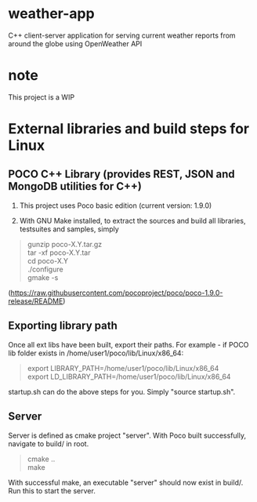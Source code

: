 # weather-app
C++ client-server application for serving current weather reports from around the globe using OpenWeather API

# note
This project is a WIP

# External libraries and build steps for Linux
## POCO C++ Library (provides REST, JSON and MongoDB utilities for C++)
1. This project uses Poco basic edition (current version: 1.9.0)

2. With GNU Make installed, to extract the sources and build all libraries, testsuites and samples, simply

> gunzip poco-X.Y.tar.gz  
> tar -xf poco-X.Y.tar  
> cd poco-X.Y  
> ./configure  
> gmake -s  

(https://raw.githubusercontent.com/pocoproject/poco/poco-1.9.0-release/README)

## Exporting library path
Once all ext libs have been built, export their paths. For example - if POCO lib folder exists in /home/user1/poco/lib/Linux/x86_64:
> export LIBRARY_PATH=/home/user1/poco/lib/Linux/x86_64  
> export LD_LIBRARY_PATH=/home/user1/poco/lib/Linux/x86_64  

startup.sh can do the above steps for you. Simply "source startup.sh".

## Server
Server is defined as cmake project "server". With Poco built successfully, navigate to build/ in root. 
> cmake ..  
> make

With successful make, an executable "server" should now exist in build/. Run this to start the server. 

